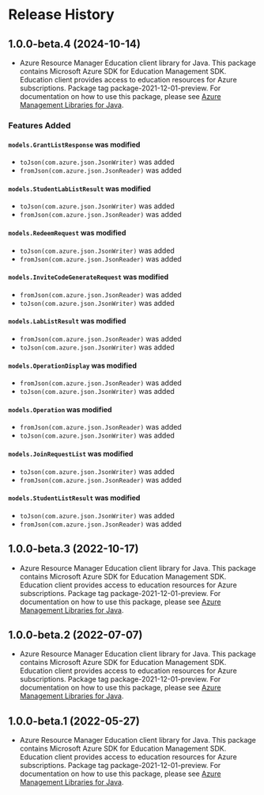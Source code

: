# Release History

## 1.0.0-beta.4 (2024-10-14)

- Azure Resource Manager Education client library for Java. This package contains Microsoft Azure SDK for Education Management SDK. Education client provides access to education resources for Azure subscriptions. Package tag package-2021-12-01-preview. For documentation on how to use this package, please see [Azure Management Libraries for Java](https://aka.ms/azsdk/java/mgmt).

### Features Added

#### `models.GrantListResponse` was modified

* `toJson(com.azure.json.JsonWriter)` was added
* `fromJson(com.azure.json.JsonReader)` was added

#### `models.StudentLabListResult` was modified

* `toJson(com.azure.json.JsonWriter)` was added
* `fromJson(com.azure.json.JsonReader)` was added

#### `models.RedeemRequest` was modified

* `toJson(com.azure.json.JsonWriter)` was added
* `fromJson(com.azure.json.JsonReader)` was added

#### `models.InviteCodeGenerateRequest` was modified

* `fromJson(com.azure.json.JsonReader)` was added
* `toJson(com.azure.json.JsonWriter)` was added

#### `models.LabListResult` was modified

* `fromJson(com.azure.json.JsonReader)` was added
* `toJson(com.azure.json.JsonWriter)` was added

#### `models.OperationDisplay` was modified

* `fromJson(com.azure.json.JsonReader)` was added
* `toJson(com.azure.json.JsonWriter)` was added

#### `models.Operation` was modified

* `fromJson(com.azure.json.JsonReader)` was added
* `toJson(com.azure.json.JsonWriter)` was added

#### `models.JoinRequestList` was modified

* `toJson(com.azure.json.JsonWriter)` was added
* `fromJson(com.azure.json.JsonReader)` was added

#### `models.StudentListResult` was modified

* `toJson(com.azure.json.JsonWriter)` was added
* `fromJson(com.azure.json.JsonReader)` was added

## 1.0.0-beta.3 (2022-10-17)

- Azure Resource Manager Education client library for Java. This package contains Microsoft Azure SDK for Education Management SDK. Education client provides access to education resources for Azure subscriptions. Package tag package-2021-12-01-preview. For documentation on how to use this package, please see [Azure Management Libraries for Java](https://aka.ms/azsdk/java/mgmt).

## 1.0.0-beta.2 (2022-07-07)

- Azure Resource Manager Education client library for Java. This package contains Microsoft Azure SDK for Education Management SDK. Education client provides access to education resources for Azure subscriptions. Package tag package-2021-12-01-preview. For documentation on how to use this package, please see [Azure Management Libraries for Java](https://aka.ms/azsdk/java/mgmt).

## 1.0.0-beta.1 (2022-05-27)

- Azure Resource Manager Education client library for Java. This package contains Microsoft Azure SDK for Education Management SDK. Education client provides access to education resources for Azure subscriptions. Package tag package-2021-12-01-preview. For documentation on how to use this package, please see [Azure Management Libraries for Java](https://aka.ms/azsdk/java/mgmt).
